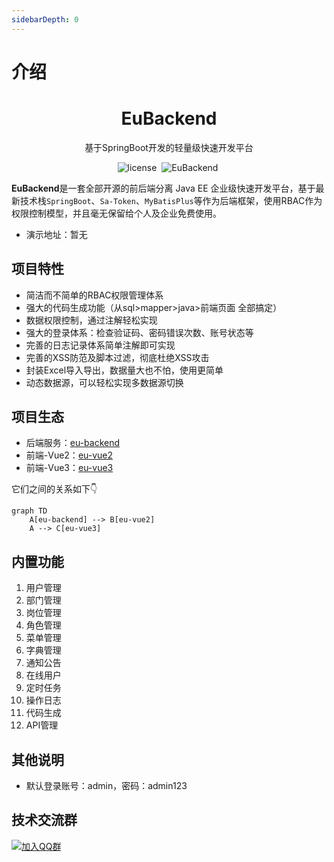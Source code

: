 ```yaml
---
sidebarDepth: 0
---
```


# 介绍

<h1 align="center">EuBackend</h1>
<p align="center">基于SpringBoot开发的轻量级快速开发平台</p>
<p align="center">
    <img src="https://img.shields.io/github/license/mashape/apistatus.svg" alt="license">
    <img style="margin: 0 4px;" src="https://img.shields.io/badge/EuBackend-0.0.1-blue" alt="EuBackend">
</p>

<strong>EuBackend</strong>是一套全部开源的前后端分离 Java EE 企业级快速开发平台，基于最新技术栈`SpringBoot`、`Sa-Token`、`MyBatisPlus`等作为后端框架，使用RBAC作为权限控制模型，并且毫无保留给个人及企业免费使用。

- 演示地址：暂无

## 项目特性
- 简洁而不简单的RBAC权限管理体系
- 强大的代码生成功能（从sql>mapper>java>前端页面 全部搞定）
- 数据权限控制，通过注解轻松实现
- 强大的登录体系：检查验证码、密码错误次数、账号状态等
- 完善的日志记录体系简单注解即可实现
- 完善的XSS防范及脚本过滤，彻底杜绝XSS攻击
- 封装Excel导入导出，数据量大也不怕，使用更简单
- 动态数据源，可以轻松实现多数据源切换

## 项目生态
- 后端服务：[eu-backend](https://gitee.com/zhaoeryu/eu-backend)
- 前端-Vue2：[eu-vue2](https://gitee.com/zhaoeryu/eu-vue2)
- 前端-Vue3：[eu-vue3](https://gitee.com/zhaoeryu/eu-vue3)

它们之间的关系如下👇
```mermaid
graph TD
    A[eu-backend] --> B[eu-vue2]
    A --> C[eu-vue3]
```

## 内置功能
1. 用户管理
2. 部门管理
3. 岗位管理
4. 角色管理
5. 菜单管理
6. 字典管理
7. 通知公告
8. 在线用户
9. 定时任务
10. 操作日志
11. 代码生成
12. API管理

## 其他说明
- 默认登录账号：admin，密码：admin123

## 技术交流群
[![加入QQ群](https://img.shields.io/badge/QQ群-852154969-blue.svg)](https://qm.qq.com/cgi-bin/qm/qr?k=m9IAd3bFEJRUaOfkpg0SznBD6_nLzuZa&jump_from=webapi&authKey=SiSgsYNnzi55qEZELcw0PtTKs5uw1d+AxpKyROwETbuleUhS6Rh+T/qJHKEyrzl9)
